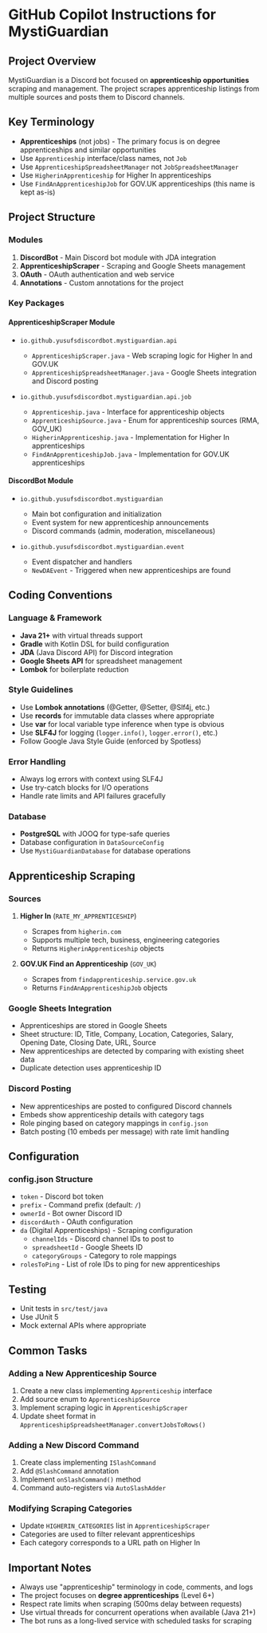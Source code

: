 # GitHub Copilot Instructions for MystiGuardian

## Project Overview
MystiGuardian is a Discord bot focused on **apprenticeship opportunities** scraping and management. The project scrapes apprenticeship listings from multiple sources and posts them to Discord channels.

## Key Terminology
- **Apprenticeships** (not jobs) - The primary focus is on degree apprenticeships and similar opportunities
- Use `Apprenticeship` interface/class names, not `Job`
- Use `ApprenticeshipSpreadsheetManager` not `JobSpreadsheetManager`
- Use `HigherinApprenticeship` for Higher In apprenticeships
- Use `FindAnApprenticeshipJob` for GOV.UK apprenticeships (this name is kept as-is)

## Project Structure

### Modules
1. **DiscordBot** - Main Discord bot module with JDA integration
2. **ApprenticeshipScraper** - Scraping and Google Sheets management
3. **OAuth** - OAuth authentication and web service
4. **Annotations** - Custom annotations for the project

### Key Packages

#### ApprenticeshipScraper Module
- `io.github.yusufsdiscordbot.mystiguardian.api`
  - `ApprenticeshipScraper.java` - Web scraping logic for Higher In and GOV.UK
  - `ApprenticeshipSpreadsheetManager.java` - Google Sheets integration and Discord posting
  
- `io.github.yusufsdiscordbot.mystiguardian.api.job`
  - `Apprenticeship.java` - Interface for apprenticeship objects
  - `ApprenticeshipSource.java` - Enum for apprenticeship sources (RMA, GOV_UK)
  - `HigherinApprenticeship.java` - Implementation for Higher In apprenticeships
  - `FindAnApprenticeshipJob.java` - Implementation for GOV.UK apprenticeships

#### DiscordBot Module
- `io.github.yusufsdiscordbot.mystiguardian`
  - Main bot configuration and initialization
  - Event system for new apprenticeship announcements
  - Discord commands (admin, moderation, miscellaneous)
  
- `io.github.yusufsdiscordbot.mystiguardian.event`
  - Event dispatcher and handlers
  - `NewDAEvent` - Triggered when new apprenticeships are found

## Coding Conventions

### Language & Framework
- **Java 21+** with virtual threads support
- **Gradle** with Kotlin DSL for build configuration
- **JDA** (Java Discord API) for Discord integration
- **Google Sheets API** for spreadsheet management
- **Lombok** for boilerplate reduction

### Style Guidelines
- Use **Lombok annotations** (@Getter, @Setter, @Slf4j, etc.)
- Use **records** for immutable data classes where appropriate
- Use **var** for local variable type inference when type is obvious
- Use **SLF4J** for logging (`logger.info()`, `logger.error()`, etc.)
- Follow Google Java Style Guide (enforced by Spotless)

### Error Handling
- Always log errors with context using SLF4J
- Use try-catch blocks for I/O operations
- Handle rate limits and API failures gracefully

### Database
- **PostgreSQL** with JOOQ for type-safe queries
- Database configuration in `DataSourceConfig`
- Use `MystiGuardianDatabase` for database operations

## Apprenticeship Scraping

### Sources
1. **Higher In** (`RATE_MY_APPRENTICESHIP`)
   - Scrapes from `higherin.com`
   - Supports multiple tech, business, engineering categories
   - Returns `HigherinApprenticeship` objects

2. **GOV.UK Find an Apprenticeship** (`GOV_UK`)
   - Scrapes from `findapprenticeship.service.gov.uk`
   - Returns `FindAnApprenticeshipJob` objects

### Google Sheets Integration
- Apprenticeships are stored in Google Sheets
- Sheet structure: ID, Title, Company, Location, Categories, Salary, Opening Date, Closing Date, URL, Source
- New apprenticeships are detected by comparing with existing sheet data
- Duplicate detection uses apprenticeship ID

### Discord Posting
- New apprenticeships are posted to configured Discord channels
- Embeds show apprenticeship details with category tags
- Role pinging based on category mappings in `config.json`
- Batch posting (10 embeds per message) with rate limit handling

## Configuration

### config.json Structure
- `token` - Discord bot token
- `prefix` - Command prefix (default: `/`)
- `ownerId` - Bot owner Discord ID
- `discordAuth` - OAuth configuration
- `da` (Digital Apprenticeships) - Scraping configuration
  - `channelIds` - Discord channel IDs to post to
  - `spreadsheetId` - Google Sheets ID
  - `categoryGroups` - Category to role mappings
- `rolesToPing` - List of role IDs to ping for new apprenticeships

## Testing
- Unit tests in `src/test/java`
- Use JUnit 5
- Mock external APIs where appropriate

## Common Tasks

### Adding a New Apprenticeship Source
1. Create a new class implementing `Apprenticeship` interface
2. Add source enum to `ApprenticeshipSource`
3. Implement scraping logic in `ApprenticeshipScraper`
4. Update sheet format in `ApprenticeshipSpreadsheetManager.convertJobsToRows()`

### Adding a New Discord Command
1. Create class implementing `ISlashCommand`
2. Add `@SlashCommand` annotation
3. Implement `onSlashCommand()` method
4. Command auto-registers via `AutoSlashAdder`

### Modifying Scraping Categories
- Update `HIGHERIN_CATEGORIES` list in `ApprenticeshipScraper`
- Categories are used to filter relevant apprenticeships
- Each category corresponds to a URL path on Higher In

## Important Notes
- Always use "apprenticeship" terminology in code, comments, and logs
- The project focuses on **degree apprenticeships** (Level 6+)
- Respect rate limits when scraping (500ms delay between requests)
- Use virtual threads for concurrent operations when available (Java 21+)
- The bot runs as a long-lived service with scheduled tasks for scraping

